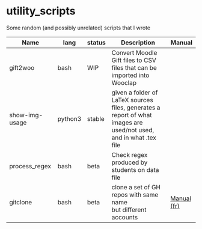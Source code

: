 # utility_scripts
Some random (and possibly unrelated) scripts that I wrote

|      Name      |  lang   | status | Description | Manual |
|----------------|---------|--------|-------------|--------|
|    gift2woo    |   bash  |   WIP  | Convert Moodle Gift files to CSV files that can be imported into Wooclap | |
| show-img-usage | python3 | stable | given a folder of LaTeX sources files, generates a report of what images are used/not used, and in what .tex file | |
| process_regex  |  bash   |  beta  | Check regex produced by students on data file |  |
| gitclone       | bash    |  beta  | clone a set of GH repos with same name <br> but different accounts | [Manual (fr)](gitclone.md) |


